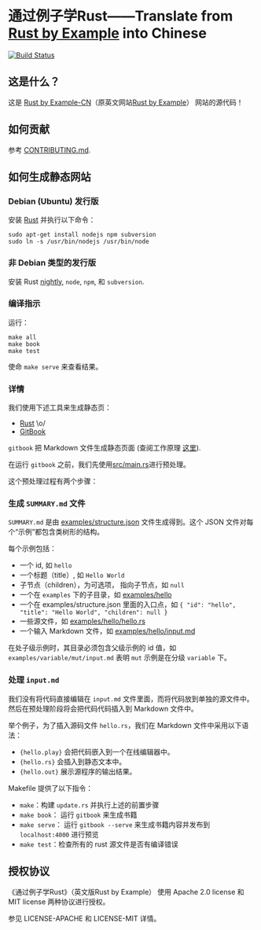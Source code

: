# 通过例子学Rust——Translate from [Rust by Example][rust-by-example] into Chinese

[![Build Status][travis-image]][travis-link]

## 这是什么？

这是 [Rust by Example-CN][website-cn]（原英文网站[Rust by Example][website]） 网站的源代码！

## 如何贡献

参考 [CONTRIBUTING.md][how-to-contribute].

## 如何生成静态网站

### Debian (Ubuntu) 发行版

安装 [Rust](http://www.rust-lang.org/install.html) 并执行以下命令：

```
sudo apt-get install nodejs npm subversion
sudo ln -s /usr/bin/nodejs /usr/bin/node
```

### 非 Debian 类型的发行版

安装 Rust [nightly](http://www.rust-lang.org/install.html),
`node`, `npm`, 和 `subversion`.

### 编译指示

运行：

```
make all
make book
make test
```

使命 `make serve` 来查看结果。

### 详情

我们使用下述工具来生成静态页：

* [Rust][rust-lang] \o/
* [GitBook][gitbook]

`gitbook` 把 Markdown 文件生成静态页面 (查阅工作原理 [这里][gitbook-format]).

在运行 `gitbook` 之前，我们先使用[src/main.rs][main-rs]进行预处理。

这个预处理过程有两个步骤：

### 生成 `SUMMARY.md` 文件

`SUMMARY.md` 是由
[examples/structure.json][structure] 文件生成得到。这个 JSON 文件对每个“示例”都包含类树形的结构。

每个示例包括：

* 一个 id, 如 `hello`
* 一个标题（title）, 如 `Hello World`
* 子节点（children），为可选项， 指向子节点，如 `null`
* 一个在 `examples` 下的子目录，如 [examples/hello][hello-folder]
* 一个在 examples/structure.json 里面的入口点，如 `{ "id": "hello", "title": "Hello World", "children": null }`
* 一些源文件，如 [examples/hello/hello.rs][hello-rs]
* 一个输入 Markdown 文件，如 [examples/hello/input.md][hello-md]

在处子级示例时，其目录必须包含父级示例的 id 值，如 `examples/variable/mut/input.md` 表明 `mut` 示例是在分级 `variable` 下。

### 处理 `input.md`

我们没有将代码直接编辑在 `input.md` 文件里面，而将代码放到单独的源文件中。然后在预处理阶段将会把代码代码插入到 Markdown 文件中。

举个例子，为了插入源码文件 `hello.rs`，我们在 Markdown 文件中采用以下语法：

* `{hello.play}` 会把代码嵌入到一个在线编辑器中。
* `{hello.rs}` 会插入到静态文本中。
* `{hello.out}` 展示源程序的输出结果。

Makefile 提供了以下指令：

* `make`：构建 `update.rs` 并执行上述的前置步骤
* `make book`： 运行 `gitbook` 来生成书籍
* `make serve`： 运行 `gitbook --serve` 来生成书籍内容并发布到 `localhost:4000` 进行预览
* `make test`：检查所有的 rust 源文件是否有编译错误

## 授权协议

《通过例子学Rust》（英文版Rust by Example） 使用 Apache 2.0 license 和 MIT
license 两种协议进行授权。

参见 LICENSE-APACHE 和 LICENSE-MIT 详情。

[rust-by-example]: https://github.com/rust-lang/rust-by-example
[travis-image]: https://travis-ci.org/rust-lang/rust-by-example.svg?branch=master
[travis-link]: https://travis-ci.org/rust-lang/rust-by-example
[website]: http://rustbyexample.com
[website-cn]: http://rust.aaklo.com
[how-to-contribute]: CONTRIBUTING.md
[rust-lang]: http://www.rust-lang.org/
[gitbook]: http://www.gitbook.io
[gitbook-format]: https://github.com/GitbookIO/gitbook#book-format
[main-rs]: src/main.rs
[structure]: examples/structure.json
[hello-folder]: examples/hello
[hello-rs]: examples/hello/hello.rs
[hello-md]: examples/hello/input.md
